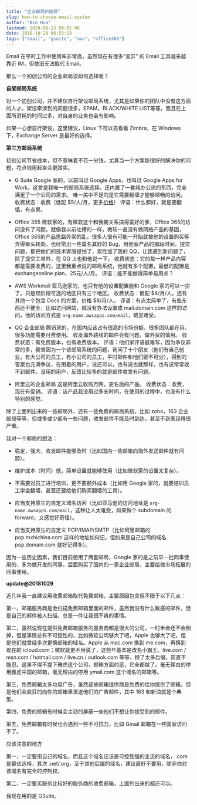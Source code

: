 ```yaml
---
title: "企业邮局的选择"
slug: how-to-choose-email-system
author: "Bin Hua"
lastmod: 2020-08-13 09:02:06
date: 2016-10-20 06:53:13
tags: ["email", "gsuite", "aws", "office365"]
---
```


Email 在平时工作中使用率非常高，虽然现在有很多“变异” 的 Email 工具越来越靠近 IM，但依旧无法取代 Email。

那么一个初创公司的企业邮局该如何选择呢？

**自架邮局系统**

对一个初创公司，并不建议自行架设邮局系统，尤其是如果你的团队中没有这方面的人才。架设牵涉到的问题很多，SPAM，BLACK/WHITE LIST等等，而且在上面所消耗的时间过多，对自身的业务也会有影响。

如果一心想自行架设，这里建议，Linux 下可以去看看 Zimbra，在 Windows 下，Exchange Server 是最好的选择。

**第三方邮局系统**

初创公司节省成本，但不意味着不花一分钱，尤其当一个方案能很好的解决你的问题，花点钱用起来会更踏实。

- G Suite Google 家的，以前叫过 Google Apps，也叫过 Google Apps for Work。这曾是我唯一的邮局系统选择。还内置了一套纯办公流的东西，完全满足了一个公司的需求。 唯一美中不足的是它需要翻墙才能够顺畅的访问。 收费状态：收费（低配 $5/人/月，更多[价格](https://gsuite.google.com/pricing.html)） 评语：什么都好，就是要翻墙，有点累。

- Office 365 微软家的，有微软这个和我朝关系搞得蛮好的爹，Office 365的访问没有了问题。就像我以前吐槽的一样，微软一直没有做网络产品的基因，Office 365的产品思路异常的乱，很多人很有可能一开始就被他的设置购买等弄得晕头转向。也经常出一些莫名其妙的 Bug，用他家产品的那段时间，提交问题，都把他们的技术客服提怕了，索性加了我的 QQ，让我遇到新问题了，除了提交工单外，在 QQ 上也和他说一下。 收费状态：它的每一样产品内容都是需要收费的，这里我重点说的邮局系统，他就有多个配置，最低的配置是 exchangeonline plan，25元/人/月。 评语：能不能做得简单易用点？

- AWS Workmail 亚马逊家的，也只有他的设置配置能和 Google 家的可以一拼了。只是现阶段可选的地区只有三个地区。 收费状态：低配 $4/月/人，还有其他一个包含 Docs 的方案，价格 $8/月/人。 评语：有点太简单了，有些东西还不健全，比如访问网站，就没有办法设置成 mail.domain.com 这样的访问，他的访问方式是 `org-name.awsapps.com/mail`，略显难受。

- QQ 企业邮局 腾讯家的，在国内应该占有很高的市场份额，很多团队都在用，很多功能需要付费使用。 收发海外路线的邮件会有问题，做外贸的慎用。 收费状态：有免费版本，也有收费版本。 评语：他们家评语最难写，因为争议非常的多，我曾因为一个该邮局系统的问题，询问了十个朋友（他们有自己创业，有大公司的员工，有小公司的员工，平时邮件和他们密不可分），得到的答案也充满争议，在用着的用户，说还可以，也有说也就那样，也有说常常收不到邮件。没用的用户，反馈比较多的就是邮件收发有问题。

- 阿里云的企业邮局 这是阿里云收购万网，更名后的产品。 收费状态：收费，现在有促销。 评语：该产品我没用过多长时间，在使用的过程中，也没有什么特别的感觉。 

除了上面列出来的一些邮局外，还有一些免费的邮局系统，比如 zoho，163 企业邮局等等，但或多或少都有一些问题，收发邮件不能及时到达，甚至不到表现得很严重。

我对一个邮局的想法：

- 稳定，强大，收发邮件能够及时（比如国内一些邮箱向海外发送邮件就有问题）。

- 维护成本（时间）低，简单设置就能够使用（比如微软家的设置太复杂）。

- 不需要对员工进行培训，更不要额外成本（比如用 Google 家的，就要培训员工学会翻墙，甚至还要给他们购买翻墙的工具）。

- 应当支持原生的自定义域名访问（比如亚马逊的访问地址是  `org-name.awsapps.com/mail`，这种让人太难受，如果做个 subdomain 的 forward，又感觉好奇怪）。

- 应当支持原生的自定义 POP/IMAP/SMTP（比如阿里邮箱的pop.mxhichina.com 这样的地址如何记，但如果是自己公司的域名 pop.domain.com 就好记得多）。 

因为一些历史因素，我们目前使用了两套邮局，Google 家的是之前早一批同事使用的，多为做开发的同事，后面购买了国内的一家企业邮局，主要给做市场拓展的同事使用。

**update@20181029**

近几年我一直建议用收费邮箱取代免费邮箱，主要原因包含但不限于以下几点：

第一，邮箱服务商是会扫描免费邮箱里面的邮件，虽然我没有什么敏感的邮件，但是自己的邮件被人扫描，总是一件让我很不爽的事情。

第二，虽然说现在提供免费邮箱服务的服务商都是很大的公司，一时半会还不会倒掉，但是事情总有不可控性的，比如微软公司够大了吧，Apple 也够大了吧，但是他们就曾经多次更换邮箱的域名。Apple 从 mac.com 换到 me.com，再换到现在的 icloud.com；微软就更不用说了，这些年基本是改名小霸王。live.com / msn.com / hotmail.com / live.cn / outlook.com 等等，换了太多后缀，简直不能忍。这里不得不提下雅虎这个公司，邮箱方面的恶，它全都做了。毫无理由的停用雅虎中国的邮箱，毫无理由的停用 ymail.com 这个域名的邮箱等。

第三，免费邮箱太多垃圾广告，虽然这些邮箱提供商是免费的给你提供了邮箱，但是他们会疯狂的向你的邮箱里发送他们的广告邮件，其中 163 和新浪就是个典型。

第四，免费的邮箱有时候会主动的屏蔽一些他们不想让你接受到的邮件。

第五，免费邮箱有时候也会遇到一些不可抗力，比如 Gmail 邮箱在一些国家访问不了。

应该注意的地方

第一，一定要用自己的域名，而且这个域名应该是可控性强的主流的域名，.com 是最优选择，其次 .net/.org，至于其他后缀的域名，建议最好不要用，除非你对该域名有完全的控制权。

第二，一定要买服务比较好的服务商的收费邮箱，上面列出来的都还可以。

我现在用的是 GSuite。